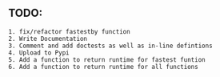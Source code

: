 ## TODO:

	1. fix/refactor fastestby function
	2. Write Documentation
	3. Comment and add doctests as well as in-line defintions
	4. Upload to Pypi
	5. Add a function to return runtime for fastest funtion
	6. Add a function to return runtime for all functions